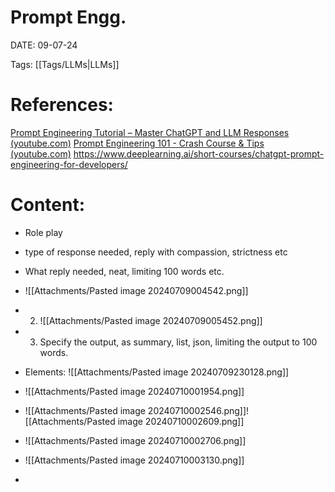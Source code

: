 
# Prompt Engg.


DATE:  09-07-24


Tags: [[Tags/LLMs|LLMs]]

# References: 
[Prompt Engineering Tutorial – Master ChatGPT and LLM Responses (youtube.com)](https://www.youtube.com/watch?v=_ZvnD73m40o&t=47s)
[Prompt Engineering 101 - Crash Course & Tips (youtube.com)](https://www.youtube.com/watch?v=aOm75o2Z5-o&t=11s)
https://www.deeplearning.ai/short-courses/chatgpt-prompt-engineering-for-developers/



# Content:


- Role play
- type of response needed, reply with compassion, strictness etc
- What reply needed, neat, limiting 100 words etc.
- ![[Attachments/Pasted image 20240709004542.png]]
- 2. ![[Attachments/Pasted image 20240709005452.png]]
- 3. Specify the output, as summary, list, json, limiting the output to 100 words.

- Elements:
  ![[Attachments/Pasted image 20240709230128.png]]
- ![[Attachments/Pasted image 20240710001954.png]]
- ![[Attachments/Pasted image 20240710002546.png]]![[Attachments/Pasted image 20240710002609.png]]
- ![[Attachments/Pasted image 20240710002706.png]]
- ![[Attachments/Pasted image 20240710003130.png]]
- 



